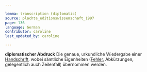 ```yaml
---

lemma: transcription (diplomatic)
source: plachta_editionswissenschaft_1997
page: 136
language: German
contributor: caroline
last_updated_by: caroline

---
```


**diplomatischer Abdruck** Die genaue, urkundliche Wiedergabe einer [Handschrift](manuscript.html), wobei sämtliche Eigenheiten ([Fehler](textualFault.html), Abkürzungen, gelegentlich auch Zeilenfall) übernommen werden.
